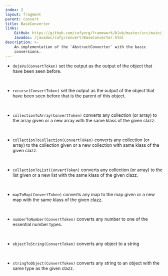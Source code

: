 ```yaml
---
index: 2
layout: fragment
parent: convert
title: BaseConverter
links:
    GitHub: https://github.com/cufyorg/framework/blob/master/src/main/java/cufy/convert/BaseConverter.java
    Javadoc: /javadoc/cufy/convert/BaseConverter.html
description: >-
    An implementation of the `AbstractConverter` with the basic
    conversions.
---
```


- `dejaVu(ConvertToken)` set the output as the output of the object
that have been seen before.
<br>

- `recurse(ConvertToken)` set the output as the output of the object
that have been seen before that is the parent of this object.
<br>

- `collectionToArray(ConvertToken)` converts any collection (or array)
to the array given or a new array with the same klass of the given
clazz.
<br>

- `collectionToCollection(ConvertToken)` converts any collection (or
array) to the collection given or a new collection with same klass of
the given clazz.
<br>

- `collectionToList(ConvertToken)` converts any collection (or array)
to the list given or a new list with the same klass of the given clazz.
<br>

- `mapToMap(ConvertToken)` converts any map to the map given or a new
map with the same klass of the given clazz.
<br>

- `numberToNumber(ConvertToken)` converts any number to one of the
essential number types.
<br>

- `objectToString(ConvertToken)` converts any object to a string
<br>

- `stringToObject(ConvertToken)` converts any string to an object with
the same type as the given clazz.
<br>